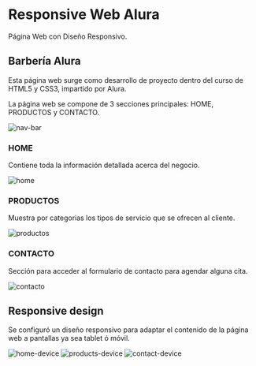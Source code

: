 # Responsive Web Alura
Página Web con Diseño Responsivo.

## Barbería Alura
Esta página web surge como desarrollo de proyecto dentro del curso de HTML5 y CSS3, impartido por Alura.

La página web se compone de 3 secciones principales:
HOME, PRODUCTOS y CONTACTO.

![nav-bar](https://user-images.githubusercontent.com/129416149/236356372-4c799074-da46-4163-b1ae-7599d904b652.png)


### HOME
Contiene toda la información detallada acerca del negocio.

![home](https://user-images.githubusercontent.com/129416149/236358931-afa21990-69cb-45a9-adcb-746e880e65ad.png)


### PRODUCTOS
Muestra por categorias los tipos de servicio que se ofrecen al cliente.

![productos](https://user-images.githubusercontent.com/129416149/236359134-267d912f-ec90-4930-8126-3b244d0c6ba5.png)


### CONTACTO
Sección para acceder al formulario de contacto para agendar alguna cita.

![contacto](https://user-images.githubusercontent.com/129416149/236359216-acb61d3b-4a34-40a7-88ae-16374e95f9e1.png)

## Responsive design
Se configuró un diseño responsivo para adaptar el contenido de la página web a pantallas ya sea tablet ó móvil.

![home-device](https://user-images.githubusercontent.com/129416149/236360713-6e527526-d805-4e36-9ac3-668dd9a8d4c3.png)
![products-device](https://user-images.githubusercontent.com/129416149/236360726-3ca00125-89dc-4b79-b896-32c54bf460d1.png)
![contact-device](https://user-images.githubusercontent.com/129416149/236360742-c66f73dd-7a0b-4e63-ab1a-3a7f67190e93.png)





